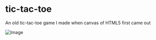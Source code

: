 # tic-tac-toe
An old tic-tac-toe game I made when canvas of HTML5 first came out

![Image](https://i.imgur.com/3X2yhS2.png)
